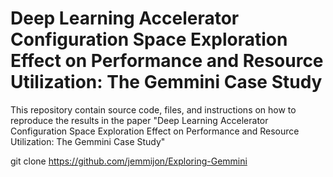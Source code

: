 # Deep Learning Accelerator Configuration  Space Exploration Effect on Performance and Resource Utilization: The Gemmini Case Study
This repository contain source code, files, and instructions on how to reproduce the results in the paper "Deep Learning Accelerator Configuration Space Exploration Effect on Performance and Resource Utilization: The Gemmini Case Study"

git clone https://github.com/jemmijon/Exploring-Gemmini
